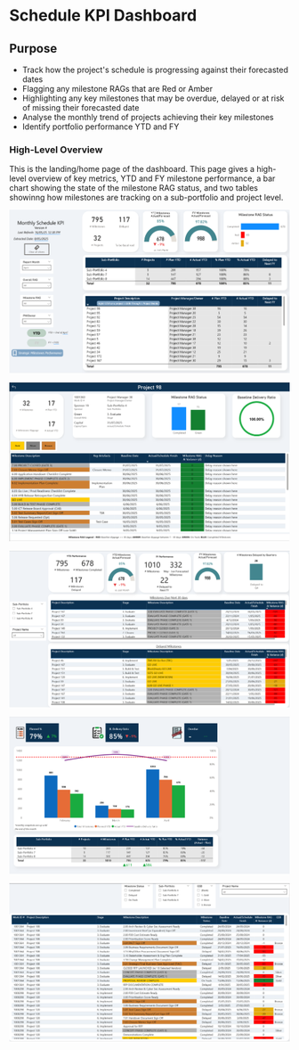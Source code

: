 # Schedule KPI Dashboard

## Purpose
- Track how the project's schedule is progressing against their forecasted dates
- Flagging any milestone RAGs that are Red or Amber
- Highlighting any key milestones that may be overdue, delayed or at risk of missing their forecasted date
- Analyse the monthly trend of projects achieving their key milestones
- Identify portfolio performance YTD and FY

### High-Level Overview
This is the landing/home page of the dashboard. This page gives a high-level overview of key metrics, YTD and FY milestone performance, a bar chart showing the state of the milestone RAG status, and two tables showinng how milestones are tracking on a sub-portfolio and project level.

![Screenshot1](/Schedule%20KPI%20-%20For%20Portfolio/Images/Schedule_KPI_For_Portfolio_Screenshot.PNG)

![Screenshot2](/Schedule%20KPI%20-%20For%20Portfolio/Images/Schedule_KPI_For_Portfolio_Screenshot2.PNG)

![Screenshot2](/Schedule%20KPI%20-%20For%20Portfolio/Images/Schedule_KPI_For_Portfolio_Screenshot3.PNG)

![Screenshot2](/Schedule%20KPI%20-%20For%20Portfolio/Images/Schedule_KPI_For_Portfolio_Screenshot4.PNG)

![Screenshot2](/Schedule%20KPI%20-%20For%20Portfolio/Images/Schedule_KPI_For_Portfolio_Screenshot5.PNG)
